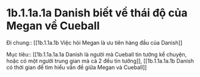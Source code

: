 # 1b.1.1a.1a Danish biết về thái độ của Megan về Cueball
Đi chung:: [[1b.1.1a.1b Việc hỏi Megan là ưu tiên hàng đầu của Danish]]

Mục tiêu:: [[1b.1.1a.1a.1a Danish là người mà Cueball tin tưởng kể chuyện, hoặc có một người trung gian mà cả 2 đều tin tưởng]], [[1b.1.1a.1a.1b Danish có thời gian để tìm hiểu vấn đề giữa Megan và Cueball]] 